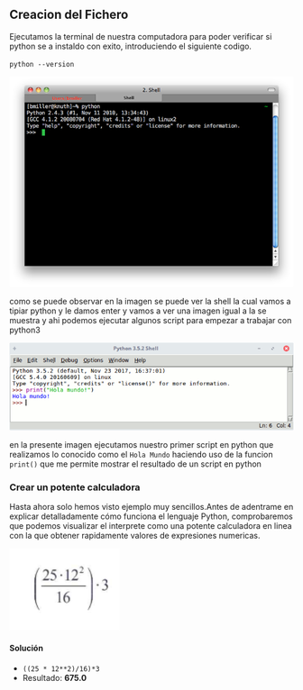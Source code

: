 ## Creacion del Fichero 

Ejecutamos la terminal de nuestra computadora para poder verificar si python se a instaldo con exito, introduciendo el siguiente codigo.

`python --version`

![Shell de Windows](assets/img/shell.png "Shell Windows")

como se puede observar en la imagen se puede ver la shell la cual vamos a tipiar python y le damos enter y vamos a ver una imagen igual a la se muestra y ahi podemos ejecutar algunos script para empezar a trabajar con python3

![Hola Mundo Python 3](assets/img/hola-mundo.png "Hola mundo python 3")

en la presente imagen ejecutamos nuestro primer script en python que realizamos lo conocido como el `Hola Mundo` haciendo uso de la funcion `print()` que me permite mostrar el resultado de un script en python

### Crear un potente calculadora

Hasta ahora solo hemos visto ejemplo muy sencillos.Antes de adentrame en explicar detalladamente cómo funciona el lenguaje Python, comprobaremos que podemos visualizar el interprete como una potente calculadora en linea con la que obtener rapidamente valores de expresiones numericas.

![Expresion](assets/img/ecuacion.png "Ejecucion")

#### Solución

- `((25 * 12**2)/16)*3`
- Resultado:  **675.0**